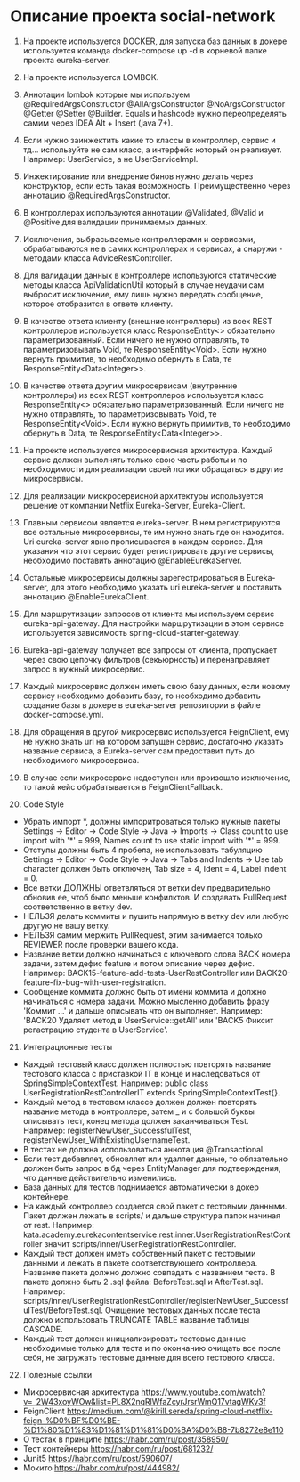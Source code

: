 Описание проекта social-network
=====================================

1) На проекте используется DOCKER, для запуска баз данных в докере используется команда docker-compose up -d в корневой папке проекта eureka-server.

2) На проекте используется LOMBOK.

3) Аннотации lombok которые мы используем @RequiredArgsConstructor @AllArgsConstructor @NoArgsConstructor @Getter @Setter @Builder. Equals и hashcode нужно переопределять самим через IDEA Alt + Insert (java 7+).

4) Если нужно заинжектить какие то классы в контроллер, сервис и тд... используйте не сам класс, а интерфейс который он реализует. Например: UserService, а не UserServiceImpl.

5) Инжектирование или внедрение бинов нужно делать через конструктор, если есть такая возможность. Преимущественно через аннотацию @RequiredArgsConstructor.

6) В контроллерах используются аннотации @Validated, @Valid и @Positive для валидации принимаемых данных.

7) Исключения, выбрасываемые контроллерами и сервисами, обрабатываются не в самих контроллерах и сервисах, а снаружи - методами класса AdviceRestController.

8) Для валидации данных в контроллере используются статические методы класса ApiValidationUtil который в случае неудачи сам выбросит исключение, ему лишь нужно передать сообщение, которое отобразится в ответе клиенту.

9) В качестве ответа клиенту (внешние контроллеры) из всех REST контроллеров используется класс ResponseEntity<> обязательно параметризованный. Если ничего не нужно отправлять, то параметризовывать Void, те ResponseEntity\<Void>. Если нужно вернуть примитив, то необходимо обернуть в Data, те ResponseEntity<Data\<Integer>>.

10) В качестве ответа другим микросервисам (внутренние контроллеры) из всех REST контроллеров используется класс ResponseEntity<> обязательно параметризованный. Если ничего не нужно отправлять, то параметризовывать Void, те ResponseEntity\<Void>. Если нужно вернуть примитив, то необходимо обернуть в Data, те ResponseEntity<Data\<Integer>>.

11) На проекте используется микросервисная архитектура. Каждый сервис должен выполнять только свою часть работы и по необходимости для реализации своей логики обращаться в другие микросервисы.

12) Для реализации мискросервисной архитектуры используется решение от компании Netflix Eureka-Server, Eureka-Client.

13) Главным сервисом является eureka-server. В нем регистрируются все остальные микросервисы, те им нужно знать где он находится. Uri eureka-server явно прописывается в каждом сервисе. Для указания что этот сервис будет регистрировать другие сервисы, необходимо поставить аннотацию @EnableEurekaServer.

14) Остальные микросервисы должны зарегестрироваться в Eureka-server, для этого необходимо указать uri eureka-server и поставить аннотацию @EnableEurekaClient.

15) Для маршрутизации запросов от клиента мы используем сервис eureka-api-gateway. Для настройки маршрутизации в этом сервисе используется зависимость spring-cloud-starter-gateway.

16) Eureka-api-gateway получает все запросы от клиента, пропускает через свою цепочку фильтров (секьюрность) и перенаправляет запрос в нужный микросервис.

17) Каждый микросервис должен иметь свою базу данных, если новому сервису необходимо добавить базу, то необходимо добавить создание базы в докере в eureka-server репозитории в файле docker-compose.yml.

18) Для обращения в другой микросервис используется FeignClient, ему не нужно знать uri на котором запущен сервис, достаточно указать название сервиса, а Eureka-server сам предоставит путь до необходимого микросервиса.

19) В случае если микросервис недоступен или произошло исключение, то такой кейс обрабатывается в FeignClientFallback. 


20) Code Style
* Убрать импорт \*, должны импоритроваться только нужные пакеты Settings -> Editor -> Code Style -> Java -> Imports -> Class count to use import with '\*' = 999, Names count to use static import with '\*' = 999.
* Отступы должны быть 4 пробела, не использовать табуляцию Settings -> Editor -> Code Style -> Java -> Tabs and Indents -> Use tab character должен быть отключен, Tab size = 4, Ident = 4, Label indent = 0.
* Все ветки ДОЛЖНЫ ответвляться от ветки dev предварительно обновив ее, чтоб было меньше конфилктов. И создавать PullRequest соответственно в ветку dev.
* НЕЛЬЗЯ делать коммиты и пушить напрямую в ветку dev или любую другую не вашу ветку.
* НЕЛЬЗЯ самим мержить PullRequest, этим занимается только REVIEWER после проверки вашего кода.
* Название ветки должно начинаться с ключевого слова BACK номера задачи, затем дефис feature и потом описание через дефис. Например: BACK15-feature-add-tests-UserRestController или BACK20-feature-fix-bug-with-user-registration.
* Сообщение коммита должно быть от имени коммита и должно начинаться с номера задачи. Можно мысленно добавить фразу 'Коммит ...' и дальше описывать что он выполняет. Например: 'BACK20 Удаляет метод в UserService::getAll' или 'BACK5 Фиксит регастрацию студента в UserService'.

21) Интеграционные тесты
* Каждый тестовый класс должен полностью повторять название тестового класса с приставкой IT в конце и наследоваться от SpringSimpleContextTest. Например: public class UserRegistrationRestControllerIT extends SpringSimpleContextTest{}.
* Каждый метод в тестовом классе должен должен повторять название метода в контроллере, затем _ и с большой буквы описывать тест, конец метода должен заканчиваться Test. Например: registerNewUser_SuccessfulTest, registerNewUser_WithExistingUsernameTest.
* В тестах не должна использоваться аннотация @Transactional.
* Если тест добавляет, обновляет или удаляет данные, то обязательно должен быть запрос в бд через EntityManager для подтверждения, что данные действительно изменились.
* База данных для тестов поднимается автоматически в докер контейнере.
* На каждый контроллер создается свой пакет с тестовыми данными. Пакет должен лежать в scripts/ и дальше структура папок начиная от rest. Например: kata.academy.eurekacontentservice.rest.inner.UserRegistrationRestController значит scripts/inner/UserRegistrationRestController.
* Каждый тест должен иметь собственный пакет с тестовыми данными и лежать в пакете соответствующего контроллера. Название пакета должно должно совпадать с названием теста. В пакете должно быть 2 .sql файла: BeforeTest.sql и AfterTest.sql. Например: scripts/inner/UserRegistrationRestController/registerNewUser_SuccessfulTest/BeforeTest.sql. Очищение тестовых данных после теста должно использовать TRUNCATE TABLE название таблицы CASCADE.
* Каждый тест должен инициализировать тестовые данные необходимые только для теста и по окончанию очищать все после себя, не загружать тестовые данные для всего тестового класса.

22) Полезные ссылки
* Микросервисная архитектура https://www.youtube.com/watch?v=_2W43xoyWOw&list=PL8X2nqRlWfaZcyrJrsrWmQ17vtagWKv3f
* FeignClient https://medium.com/@kirill.sereda/spring-cloud-netflix-feign-%D0%BF%D0%BE-%D1%80%D1%83%D1%81%D1%81%D0%BA%D0%B8-7b8272e8e110
* О тестах в принципе https://habr.com/ru/post/358950/
* Тест контейнеры https://habr.com/ru/post/681232/
* Junit5 https://habr.com/ru/post/590607/
* Мокито https://habr.com/ru/post/444982/
